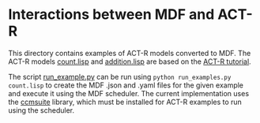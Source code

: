 # Interactions between MDF and ACT-R

This directory contains examples of ACT-R models converted to MDF. The ACT-R
models [count.lisp](count.lisp) and [addition.lisp](addition.lisp) are based on 
the [ACT-R tutorial](http://act-r.psy.cmu.edu/software/).

The script [run_example.py](run_example.py) can be run using
`python run_examples.py count.lisp`
to create the MDF .json and .yaml files for the given example and execute it
using the MDF scheduler. The current implementation uses the 
[ccmsuite](https://github.com/tcstewar/ccmsuite) library, which must be installed 
for ACT-R examples to run using the scheduler.
